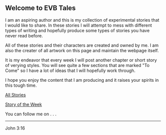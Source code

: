 ## Welcome to EVB Tales

I am an aspiring author and this is my collection of experimental stories that I would like to share. In these stories I will attempt to mess with different types of writing and hopefully produce some types of stories you have never read before.

All of these stories and their characters are created and owned by me. I am also the creater of all artwork on this page and maintain the webpage itself.

It is my endeavor that every week I will post another chapter or short story of verying styles. You will see quite a few sections that are marked "To Come" so I have a lot of ideas that I will hopefully work through. 

I hope you enjoy the content that I am producing and it raises your spirits in this tough time.

[All Stories](Stories.md)

[Story of the Week](AuburnE1.md)

You can follow me on . . .

---

John 3:16
